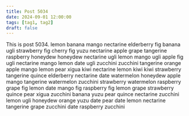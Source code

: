 ```yaml
---
title: Post 5034
date: 2024-09-01 12:00:00
tags: [tag1, tag2]
draft: false
---
```

This is post 5034.
lemon
banana
mango
nectarine
elderberry
fig
banana
ugli
strawberry
fig
cherry
fig
yuzu
nectarine
apple
grape
tangerine
raspberry
honeydew
honeydew
nectarine
ugli
lemon
mango
ugli
apple
fig
ugli
nectarine
mango
lemon
date
ugli
zucchini
zucchini
tangerine
orange
apple
mango
lemon
pear
xigua
kiwi
nectarine
lemon
kiwi
kiwi
strawberry
tangerine
quince
elderberry
nectarine
date
watermelon
honeydew
apple
mango
tangerine
watermelon
zucchini
strawberry
watermelon
raspberry
grape
fig
lemon
date
mango
fig
raspberry
fig
lemon
grape
strawberry
quince
pear
xigua
zucchini
banana
yuzu
pear
quince
nectarine
zucchini
lemon
ugli
honeydew
orange
yuzu
date
pear
date
lemon
nectarine
tangerine
grape
zucchini
date
raspberry
zucchini
